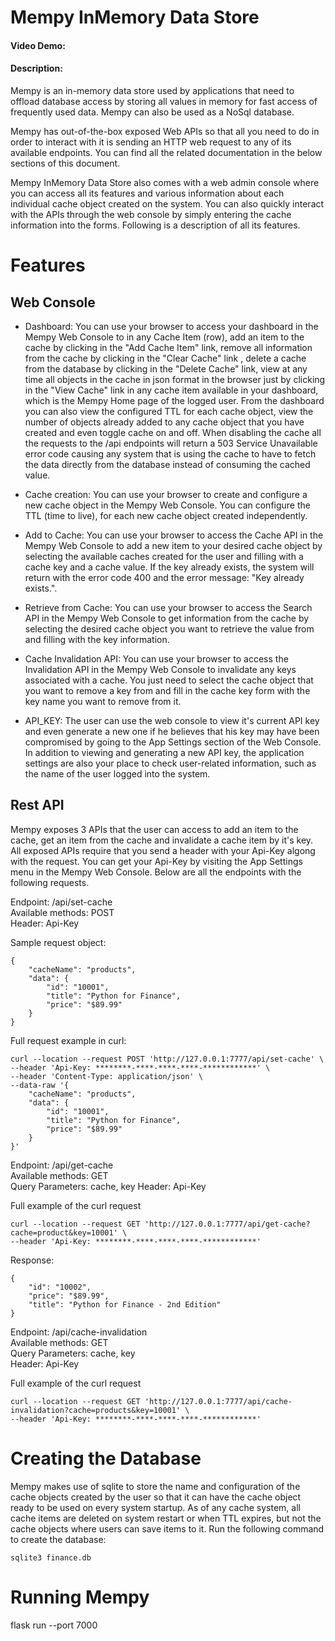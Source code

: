 # Mempy InMemory Data Store
#### Video Demo:  <URL HERE>
#### Description:
Mempy is an in-memory data store used by applications that need to offload database access by storing all values in memory for fast access of frequently used data. Mempy can also be used as a NoSql database.

Mempy has out-of-the-box exposed Web APIs so that all you need to do in order to interact with it is sending an HTTP web request to any of its available endpoints. You can find all the related documentation in the below sections of this document.

Mempy InMemory Data Store also comes with a web admin console where you can access all its features and various information about each individual cache object created on the system. You can also quickly interact with the APIs through the web console by simply entering the cache information into the forms. Following is a description of all its features.

# Features

## Web Console

- Dashboard: You can use your browser to access your dashboard in the Mempy Web Console to in any Cache Item (row), add an item to the cache by clicking in the "Add Cache Item" link, remove all information from the cache by clicking in the "Clear Cache" link , delete a cache from the database by clicking in the "Delete Cache" link, view at any time all objects in the cache in json format in the browser just by clicking in the "View Cache" link in any cache item available in your dashboard, which is the Mempy Home page of the logged user. From the dashboard you can also view the configured TTL for each cache object, view the number of objects already added to any cache object that you have created and even toggle cache on and off. When disabling the cache all the requests to the /api endpoints will return a 503 Service Unavailable error code causing any system that is using the cache to have to fetch the data directly from the database instead of consuming the cached value. 

- Cache creation: You can use your browser to create and configure a new cache object in the Mempy Web Console. You can configure the TTL (time to live), for each new cache object created independently.

- Add to Cache: You can use your browser to access the Cache API in the Mempy Web Console to add a new item to your desired cache object by selecting the available caches created for the user and filling with a cache key and a cache value. If the key already exists, the system will return with the error code 400 and the error message: "Key already exists.".

- Retrieve from Cache: You can use your browser to access the Search API in the Mempy Web Console to get information from the cache by selecting the desired cache object you want to retrieve the value from and filling with the key information. 

- Cache Invalidation API: You can use your browser to access the Invalidation API in the Mempy Web Console to invalidate any keys associated with a cache. You just need to select the cache object that you want to remove a key from and fill in the cache key form with the key name you want to remove from it.

- API_KEY: The user can use the web console to view it's current API key and even generate a new one if he believes that his key may have been compromised by going to the App Settings section of the Web Console. In addition to viewing and generating a new API key, the application settings are also your place to check user-related information, such as the name of the user logged into the system.
 

## Rest API

Mempy exposes 3 APIs that the user can access to add an item to the cache, get an item from the cache and invalidate a cache item by it's key. All exposed APIs require that you send a header with your Api-Key algong with the request. You can get your Api-Key by visiting the App Settings menu in the Mempy Web Console. Below are all the endpoints with the following requests.

Endpoint: /api/set-cache<br/>
Available methods: POST<br/>
Header: Api-Key<br/>

Sample request object:<br/>

```
{
    "cacheName": "products",
    "data": {
        "id": "10001",
        "title": "Python for Finance",
        "price": "$89.99"
    }
}
```

Full request example in curl: 

```
curl --location --request POST 'http://127.0.0.1:7777/api/set-cache' \
--header 'Api-Key: ********-****-****-****-************' \
--header 'Content-Type: application/json' \
--data-raw '{
    "cacheName": "products",
    "data": {
        "id": "10001",
        "title": "Python for Finance",
        "price": "$89.99"
    }
}'
```

Endpoint: /api/get-cache<br/>
Available methods: GET<br/>
Query Parameters: cache, key
Header: Api-Key<br/>

Full example of the curl request

```
curl --location --request GET 'http://127.0.0.1:7777/api/get-cache?cache=product&key=10001' \
--header 'Api-Key: ********-****-****-****-************'
```

Response:

```
{
    "id": "10002",
    "price": "$89.99",
    "title": "Python for Finance - 2nd Edition"
}
```

Endpoint: /api/cache-invalidation<br/>
Available methods: GET<br/>
Query Parameters: cache, key<br/>
Header: Api-Key<br/>

Full example of the curl request

```
curl --location --request GET 'http://127.0.0.1:7777/api/cache-invalidation?cache=products&key=10001' \
--header 'Api-Key: ********-****-****-****-************'
```


# Creating the Database

Mempy makes use of sqlite to store the name and configuration of the cache objects created by the user so that it can have the cache object ready to be used on every system startup. As of any cache system, all cache items are deleted on system restart or when TTL expires, but not the cache objects where users can save items to it. Run the following command to create the database:

```
sqlite3 finance.db
```

# Running Mempy

flask run --port 7000